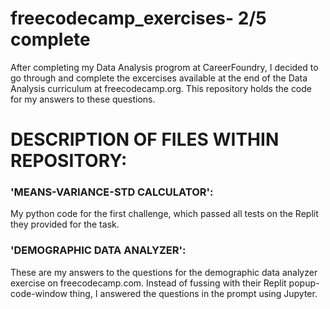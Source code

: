 # freecodecamp_exercises- 2/5 complete
After completing my Data Analysis progrom at CareerFoundry, I decided to go through and complete the excercises available at the end of the Data Analysis curriculum at freecodecamp.org. This repository holds the code for my answers to these questions. 


# DESCRIPTION OF FILES WITHIN REPOSITORY:

### 'MEANS-VARIANCE-STD CALCULATOR':
My python code for the first challenge, which passed all tests on the Replit they provided for the task.


### 'DEMOGRAPHIC DATA ANALYZER':
These are my answers to the questions for the demographic data analyzer exercise on freecodecamp.com. Instead of fussing with their Replit popup-code-window thing, I answered the questions in the prompt using Jupyter. 

